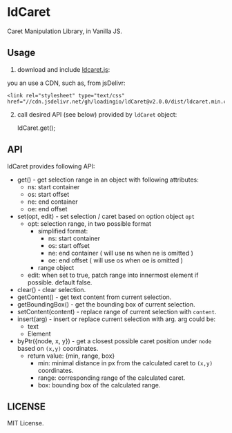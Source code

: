 # ldCaret

Caret Manipulation Library, in Vanilla JS.


## Usage

1. download and include [ldcaret.js](https://raw.githubusercontent.com/loadingio/ldCaret/v2.0.0/dist/ldcaret.min.js):

    <link rel="stylesheet" type="text/css" href="ldcaret.min.js"/>

you an use a CDN, such as, from jsDelivr:

    <link rel="stylesheet" type="text/css" href="//cdn.jsdelivr.net/gh/loadingio/ldCaret@v2.0.0/dist/ldcaret.min.css"/>

2. call desired API (see below) provided by `ldCaret` object:

    ldCaret.get();


## API

ldCaret provides following API:

 * get() - get selection range in an object with following attributes:
   - ns: start container
   - os: start offset
   - ne: end container
   - oe: end offset
 * set(opt, edit) - set selection / caret based on option object `opt`
   - opt: selection range, in two possible format
     - simplified format:
       - ns: start container
       - os: start offset
       - ne: end container ( will use ns when ne is omitted )
       - oe: end offset ( will use os when oe is omitted )
     - range object
   - edit: when set to true, patch range into innermost element if possible. default false.
 * clear() - clear selection.
 * getContent() - get text content from current selection.
 * getBoundingBox() - get the bounding box of current selection.
 * setContent(content) - replace range of current selection with `content`.
 * insert(arg) - insert or replace current selection with arg. arg could be:
   - text
   - Element
 * byPtr({node, x, y}) - get a closest possible caret position under `node` based on `(x,y)` coordinates.
   - return value: {min, range, box}
     - min: minimal distance in px from the calculated caret to `(x,y)` coordinates.
     - range: corresponding range of the calculated caret.
     - box: bounding box of the calculated range.


## LICENSE

MIT License.
